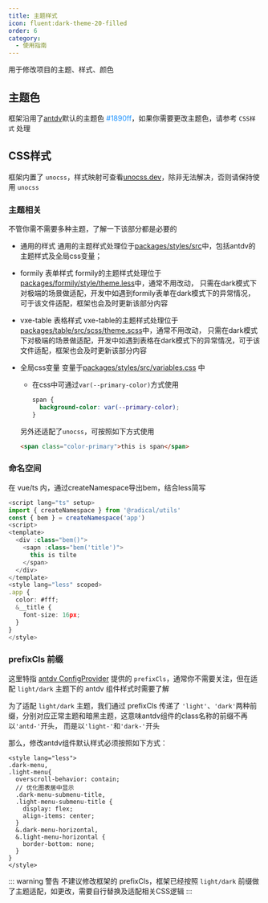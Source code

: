 ```yaml
---
title: 主题样式
icon: fluent:dark-theme-20-filled
order: 6
category:
  - 使用指南
---
```


用于修改项目的主题、样式、颜色

## 主题色
框架沿用了[antdv](https://www.antdv.com/docs/vue/customize-theme-cn)默认的主题色 <span style="color: #1890ff">#1890ff</span>，如果你需要更改主题色，请参考 `CSS样式` 处理

## CSS样式
框架内置了 `unocss`，样式映射可查看[unocss.dev](https://unocss.dev/interactive/?s=text)，除非无法解决，否则请保持使用 `unocss`

### 主题相关
不管你需不需要多种主题，了解一下该部分都是必要的

- 通用的样式
  通用的主题样式处理位于[packages/styles/src](https://github.com/NoeyNoi/radical-admin/tree/main/packages/styles/src)中，包括antdv的主题样式及全局css变量；

- formily 表单样式
  formily的主题样式处理位于[packages/formily/style/theme.less](https://github.com/NoeyNoi/radical-admin/blob/main/packages/formily/src/style/theme.less)中，通常不用改动，
  只需在dark模式下对极端的场景做适配，开发中如遇到formily表单在dark模式下的异常情况，可于该文件适配，框架也会及时更新该部分内容

- vxe-table 表格样式
  vxe-table的主题样式处理位于[packages/table/src/scss/theme.scss](https://github.com/NoeyNoi/radical-admin/blob/main/packages/table/src/scss/theme.scss)中，通常不用改动，
  只需在dark模式下对极端的场景做适配，开发中如遇到表格在dark模式下的异常情况，可于该文件适配，框架也会及时更新该部分内容

- 全局css变量
  变量于[packages/styles/src/variables.css](https://github.com/NoeyNoi/radical-admin/blob/main/packages/styles/src/variables.css) 中
  - 在css中可通过`var(--primary-color)`方式使用
    ```css
    span {
      background-color: var(--primary-color);
    }
    ```
  另外还适配了`unocss`，可按照如下方式使用
  ```html
  <span class="color-primary">this is span</span>
  ```




### 命名空间
在 vue/ts 内，通过createNamespace导出bem，结合less简写

```ts
<script lang="ts" setup>
import { createNamespace } from '@radical/utils'
const { bem } = createNamespace('app')
<script>
<template>
  <div :class="bem()">
    <sapn :class="bem('title')">
      this is tilte
    </span>
  </div>
</template>
<style lang="less" scoped>
.app {
  color: #fff;
  &__title {
    font-size: 16px;
  }
}
</style>
```

### prefixCls 前缀
这里特指 [antdv ConfigProvider](https://www.antdv.com/components/config-provider-cn) 提供的 `prefixCls`，通常你不需要关注，但在适配 `light/dark` 主题下的 antdv 组件样式时需要了解

为了适配 `light/dark` 主题，我们通过 prefixCls 传递了 `'light'`、`'dark'`两种前缀，分别对应正常主题和暗黑主题，这意味antdv组件的class名称的前缀不再以`'antd-'`开头，
而是以`'light-'`和`'dark-'`开头

那么，修改antdv组件默认样式必须按照如下方式：
```less
<style lang="less">
.dark-menu,
.light-menu{
  overscroll-behavior: contain;
  // 优化图表居中显示
  .dark-menu-submenu-title,
  .light-menu-submenu-title {
    display: flex;
    align-items: center;
  }
  &.dark-menu-horizontal,
  &.light-menu-horizontal {
    border-bottom: none;
  }
}
</style>
```

::: warning 警告
不建议修改框架的 prefixCls，框架已经按照 `light/dark` 前缀做了主题适配，如更改，需要自行替换及适配相关CSS逻辑
:::

